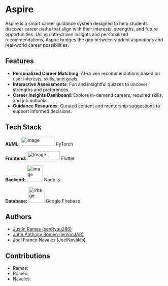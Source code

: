 # Aspire

Aspire is a smart career guidance system designed to help students discover career paths that align with their interests, strengths, and future opportunities. Using data-driven insights and personalized recommendations, Aspire bridges the gap between student aspirations and real-world career possibilities.

## Features

- **Personalized Career Matching**: AI-driven recommendations based on user interests, skills, and goals.
- **Interactive Assessments**: Fun and insightful quizzes to uncover strengths and preferences.
- **Career Insights Dashboard**: Explore in-demand careers, required skills, and job outlooks.
- **Guidance Resources**: Curated content and mentorship suggestions to support informed decisions.

## Tech Stack

**AI/ML:** <img width="106" height="28" alt="image" src="https://github.com/user-attachments/assets/e5eb1e7f-e1dc-4a0e-9c86-75d454f77d1d" /> PyTorch

**Frontend:** <img width="102" height="28" alt="image" src="https://github.com/user-attachments/assets/06fa46c9-6847-46d1-b2e2-05e7f024d62d" /> Flutter

**Backend:** <img width="50" height="50" alt="image" src="https://github.com/user-attachments/assets/18297ba7-a90e-48a4-b9fe-b7531351a80f" /> Node.js

**Database:** <img width="50" height="50" alt="image" src="https://github.com/user-attachments/assets/7d46c7bf-662a-49cf-b0cf-a9ed4113d20f" /> Google Firebase

## Authors
- [Justin Ramas (senRyuu286)](https://github.com/senRyuu286)
- [John Anthony Romeo (lemonJAR)](https://github.com/lemonJAR)
- [Joel Franco Navales (JoelNavales)](https://github.com/JoelNavales)

## Contributions
- Ramas: 
- Romeo: 
- Navales: 

